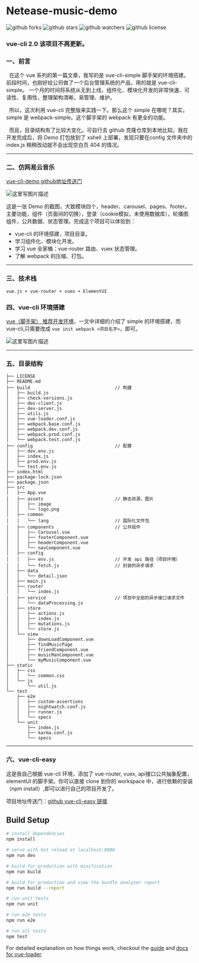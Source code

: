 # Netease-music-demo

![github forks](https://img.shields.io/github/forks/AllenChinese/Netease-music-demo?style=social)
![github stars](https://img.shields.io/github/stars/AllenChinese/Netease-music-demo?style=social)
![github watchers](https://img.shields.io/github/watchers/AllenChinese/Netease-music-demo?style=social)
![github license](https://img.shields.io/github/license/AllenChinese/Netease-music-demo)

### vue-cli 2.0 该项目不再更新。

<h3>一、前言</h3>

&nbsp;&nbsp;在这个 vue 系列的第一篇文章，我写的是 vue-cli-simple 脚手架的环境搭建。前段时间，也刚好给公司做了一个后台管理系统的产品，用的就是 vue-cli-simple。 一个月的时间将系统从无到上线，组件化、模块化开发的非常快速、可读性、复用性，整理架构清晰，易管理、维护。

&nbsp;&nbsp;所以，这次利用 vue-cli 完整版来实践一下。那么这个 simple 在哪呢？其实，simple 是 webpack-simple。这个脚手架的 webpack 有更全的功能。

&nbsp;&nbsp;而且，目录结构有了比较大变化。可自行去 github 克隆仓库到本地比较。我在开发完成后，将 Demo 打包放到了 xshell 上部署，发现只要在config 文件夹中的 index.js 稍稍改动就不会出现空白页 404 的情况。
<hr/><h3>二、仿网易云音乐</h3>

[vue-cli-demo github地址传送门](https://github.com/AllenChinese/vue-cli-demo)

![这里写图片描述](http://img.blog.csdn.net/20170907225318131?watermark/2/text/aHR0cDovL2Jsb2cuY3Nkbi5uZXQvRE9DQUxMRU4=/font/5a6L5L2T/fontsize/400/fill/I0JBQkFCMA==/dissolve/70/gravity/SouthEast)

这是一张 Demo 的截图，大致模块四个，header、carousel、pages、footer。主要功能，组件（页面间的切换），登录（cookie模拟，未使用数据库），轮播图组件，公共数据、状态管理。完成这个项目可以体验到：
	
  - vue-cli 的环境搭建，项目目录。
  - 学习组件化、模块化开发。
  - 学习 vue 全家桶：vue-router 路由、vuex 状态管理。
  - 了解 webpack 的压缩、打包。
  
<hr/><h3>三、技术栈</h3>

	vue.js + vue-router + vuex + ElementUI

<h3>四、vue-cli 环境搭建</h3>

[vue（脚手架） 推荐开发环境](http://blog.csdn.net/docallen/article/details/68490256)，一文中详细的介绍了 simple 的环境搭建，而 vue-cli,只需要改成 `vue init webpack <项目名字>`，即可。

![这里写图片描述](http://img.blog.csdn.net/20170907232857591?watermark/2/text/aHR0cDovL2Jsb2cuY3Nkbi5uZXQvRE9DQUxMRU4=/font/5a6L5L2T/fontsize/400/fill/I0JBQkFCMA==/dissolve/70/gravity/SouthEast)

<hr><h3>五、目录结构</h3>

```
├── LICENSE
├── README.md
├── build                                // 构建
│   ├── build.js
│   ├── check-versions.js
│   ├── dev-client.js
│   ├── dev-server.js
│   ├── utils.js
│   ├── vue-loader.conf.js
│   ├── webpack.base.conf.js
│   ├── webpack.dev.conf.js
│   ├── webpack.prod.conf.js
│   └── webpack.test.conf.js
├── config                               // 配置
│   ├── dev.env.js
│   ├── index.js
│   ├── prod.env.js
│   └── test.env.js
├── index.html
├── package-lock.json
├── package.json
├── src
│   ├── App.vue
│   ├── assets                           // 静态资源，图片
│   │   ├── image
│   │   └── logo.png
│   ├── common    
│   │   └── lang                         // 国际化文件包
│   ├── components                       // 公共组件 
│   │   ├── Carousel.vue
│   │   ├── footerComponent.vue
│   │   ├── headerComponent.vue
│   │   └── navComponent.vue
│   ├── config
│   │   ├── env.js                       // 开发 api 路径（项目环境）
│   │   └── fetch.js                     // 封装的异步请求
│   ├── data
│   │   └── detail.json
│   ├── main.js
│   ├── router
│   │   └── index.js
│   ├── service                          // 项目中全部的异步接口请求文件
│   │   └── dataProcessing.js
│   ├── store
│   │   ├── actions.js
│   │   ├── index.js
│   │   ├── mutations.js
│   │   └── store.js
│   └── view
│       ├── downLoadComponent.vue
│       ├── findMusicPage
│       ├── friendComponent.vue
│       ├── musicManComponent.vue
│       └── myMusicComponent.vue
├── static
│   ├── css
│   │   └── common.css
│   └── js
│       └── util.js
└── test
    ├── e2e
    │   ├── custom-assertions
    │   ├── nightwatch.conf.js
    │   ├── runner.js
    │   └── specs
    └── unit
        ├── index.js
        ├── karma.conf.js
        └── specs
```
<hr/><h3>六、vue-cli-easy</h3>

这是我自己根据 vue-cli 环境，添加了 vue-router, vuex, api接口公共抽象配置，elementUI 的脚手架。你可以直接 clone 到你的 workspace 中，进行依赖的安装（npm install）,即可以进行自己的项目开发了。

项目地址传送门：[github vue-cli-easy 链接](https://github.com/AllenChinese/vue-cli-easy)





## Build Setup

``` bash
# install dependencies
npm install

# serve with hot reload at localhost:8080
npm run dev

# build for production with minification
npm run build

# build for production and view the bundle analyzer report
npm run build --report

# run unit tests
npm run unit

# run e2e tests
npm run e2e

# run all tests
npm test
```

For detailed explanation on how things work, checkout the [guide](http://vuejs-templates.github.io/webpack/) and [docs for vue-loader](http://vuejs.github.io/vue-loader).

